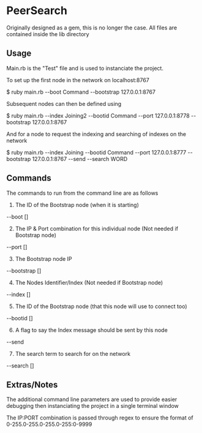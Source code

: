 # PeerSearch

Originally designed as a gem, this is no longer the case. All files are contained inside the lib directory

## Usage

Main.rb is the "Test" file and is used to instanciate the project.

To set up the first node in the network on localhost:8767

 $ ruby main.rb --boot Command --bootstrap 127.0.0.1:8767

Subsequent nodes can then be defined using

 $ ruby main.rb --index Joining2 --bootid Command --port 127.0.0.1:8778 --bootstrap 127.0.0.1:8767

And for a node to request the indexing and searching of indexes on the network

 $ ruby main.rb --index Joining --bootid Command --port 127.0.0.1:8777 --bootstrap 127.0.0.1:8767 --send --search WORD

## Commands

The commands to run from the command line are as follows
 1. The ID of the Bootstrap node (when it is starting)

  --boot []

 2. The IP & Port combination for this individual node (Not needed if Bootstrap node)

  --port []

 3. The Bootstrap node IP

  --bootstrap []

 4. The Nodes Identifier/Index (Not needed if Bootstrap node)

  --index []

 5. The ID of the Bootstrap node (that this node will use to connect too)

  --bootid []

 6. A flag to say the Index message should be sent by this node

  --send

 7. The search term to search for on the network

  --search []

## Extras/Notes

The additional command line parameters are used to provide easier debugging then instanciating the project in a single terminal window

The IP:PORT combination is passed through regex to ensure the format of 0-255.0-255.0-255.0-255:0-9999


